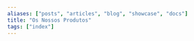 ```yaml
---
aliases: ["posts", "articles", "blog", "showcase", "docs"]
title: "Os Nossos Produtos"
tags: ["index"]
---
```

